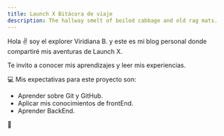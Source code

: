 ```yaml
---
title: Launch X Bitácora de viaje
description: The hallway smelt of boiled cabbage and old rag mats.
---
```


Hola ✌️  soy el explorer Viridiana B. y este es mi blog personal donde compartiré mis aventuras de Launch X.

Te invito a conocer mis aprendizajes y leer mis experiencias.


💻 Mis expectativas para este proyecto son:
- Aprender sobre Git y GitHub.
- Aplicar mis conocimientos de frontEnd.
- Aprender BackEnd. 

🚀
